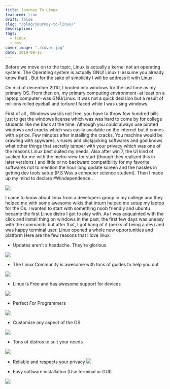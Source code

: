 ```yaml
---
title: Journey To Linux
featured: true
draft: false
slug: "/blog/journey-to-linux/"
description:
tags:
  - linux
  - oss
cover_image: "./cover.jpg"
date: 2019-09-15
---
```


Before we move on to the topic, Linux is actually a kernel not an operating system. The Operating system is actually GNU/ Linux (I assume you already know that) . But for the sake of simplicity I will be address it with Linux.

On mid of december 2010, I booted into windows for the last time as my primary OS. From then on, my primary computing environment - at least on a laptop computer - was GNU/Linux. It was not a quick decision but a result of millions rolled eyeball and torture I faced while I was using windows.

First of all , Windows was/is not free, you have to throw few hundred bills just to get the windows license which was was hard to come by for college students like me back at the time. Although you could always use pirated windows and cracks which was easily available on the internet but it comes with a price. Few minutes after installing the cracks, You machine would be crawling with spywares, viruses and clickjacking softwares and god knows what other things that secretly tamper with your privacy which was one of the reasons Linux best suited my needs. Also after win 7, the UI kind of sucked for me with the metro view for start (though they realized this in later versions ) and little or no backward compatibility for my favorite softwares not to mention the hour long update screen and the hassles in getting dev tools setup (P.S Was a computer science student). Then I made up my mind to declare #Windependence .

![](https://cdn-media-1.freecodecamp.org/images/0*oeYTzCgIqa-2n7C-.png)

I came to know about linux from a developers group in my college and they helped me with some awesome wikis that inturn helped me setup my laptop for the Os. I wanted to start with something noob friendly and ubuntu became the first Linux distro I got to play with.
As I was acquainted with the click and install thing on windows in the past, the first few days was uneasy with the commands but after that, I got hang of it (perks of being a dev) and was happy terminal user. Linux opened a whole new opportunities and platform
Here are the few reasons that I love linux:

- Updates aren't a headache. They're glorious

![](https://img.devrant.com/devrant/rant/r_1420698_uT71o.jpg)

- The Linux Community is awesome with tons of guides to help you out

![](https://static.makeuseof.com/wp-content/uploads/2015/03/linux-communities-670x335.jpg)

- Linux Is Free and has awesome support for devices

![](https://projectwithcode.com/wp-content/uploads/2019/04/4-1.jpg)

- Perfect For Programmers

![](https://static.makeuseof.com/wp-content/uploads/2018/03/linux-programming-os-670x335.jpg)

- Customize any aspect of the OS

![](https://www.modmy.com/sites/modmy.com/files/styles/large_wm_brw/public/article-images/2017/11/20171110_050830044_iOS_0.jpg?itok=J1GvD3QI)

- Tons of distros to suit your needs

![](http://evlearners.com/wp-content/uploads/2019/06/linux-distro.jpg)

- Reliable and respects your privacy
  ![](https://rootgamer.com/wp-content/uploads/2012/12/featured_600_224_privacy_policy.jpg)

- Easy software installation (Use terminal or GUI)

![](https://www.howtogeek.com/wp-content/uploads/2014/06/install-software-on-ubuntu-linux.png)
